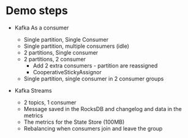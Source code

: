 # Demo steps

* Kafka As a consumer
  * Single partition, Single Consumer
  * Single partition, multiple consumers (idle)
  * 2 partitions, Single consumer
  * 2 partitions, 2 consumer
    * Add 2 extra consumers - partition are reassigned 
    * CooperativeStickyAssignor
  * Single partition, single consumer in 2 consumer groups

* Kafka Streams
  * 2 topics, 1 consumer
  * Message saved in the RocksDB and changelog and data in the metrics
  * The metrics for the State Store (100MB)
  * Rebalancing when consumers join and leave the group
